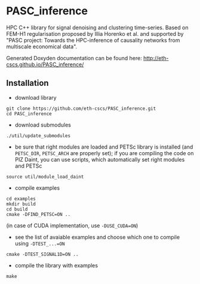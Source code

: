 # PASC_inference

HPC C++ library for signal denoising and clustering time-series. 
Based on FEM-H1 regularisation proposed by Illia Horenko et al. and supported by "PASC project: Towards the HPC-inference of causality networks from multiscale economical data".

Generated Doxyden documentation can be found here: http://eth-cscs.github.io/PASC_inference/

## Installation
- download library
```
git clone https://github.com/eth-cscs/PASC_inference.git
cd PASC_inference
```
- download submodules
```
./util/update_submodules
```
- be sure that right modules are loaded and PETSc library is installed (and `PETSC_DIR`, `PETSC_ARCH` are properly set); if you are compiling the code on PIZ Daint, you can use scripts, which automatically set right modules and PETSc
```
source util/module_load_daint
```
- compile examples
```
cd examples
mkdir build
cd build
cmake -DFIND_PETSC=ON ..
```
(in case of CUDA implementation, use `-DUSE_CUDA=ON`)
- see the list of avaiable examples and choose which one to compile using `-DTEST_...=ON`
```
cmake -DTEST_SIGNAL1D=ON ..
```
- compile the library with examples
```
make
```
